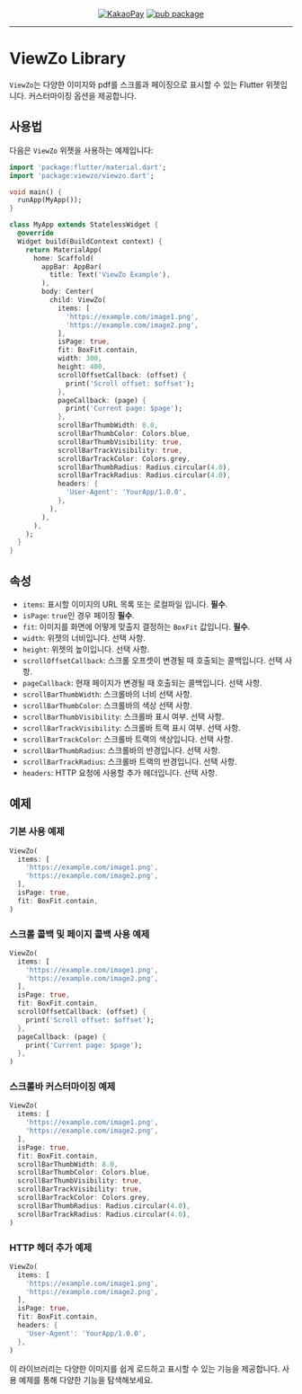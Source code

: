 
<div align="center">

[![KakaoPay](https://img.shields.io/badge/KakaoPay-Donate-FFCD00?style=plastic&logo=kakao)](https://qr.kakaopay.com/FeigyCEXy1f406175)
[![pub package](https://img.shields.io/pub/v/viewzo.svg)](https://pub.dev/packages/viewzo)

</div>
<hr>

# ViewZo Library

`ViewZo`는 다양한 이미지와 pdf를 스크롤과 페이징으로 표시할 수 있는 Flutter 위젯입니다. 커스터마이징 옵션을 제공합니다.

## 사용법

다음은 `ViewZo` 위젯을 사용하는 예제입니다:

```dart
import 'package:flutter/material.dart';
import 'package:viewzo/viewzo.dart';

void main() {
  runApp(MyApp());
}

class MyApp extends StatelessWidget {
  @override
  Widget build(BuildContext context) {
    return MaterialApp(
      home: Scaffold(
        appBar: AppBar(
          title: Text('ViewZo Example'),
        ),
        body: Center(
          child: ViewZo(
            items: [
              'https://example.com/image1.png',
              'https://example.com/image2.png',
            ],
            isPage: true,
            fit: BoxFit.contain,
            width: 300,
            height: 400,
            scrollOffsetCallback: (offset) {
              print('Scroll offset: $offset');
            },
            pageCallback: (page) {
              print('Current page: $page');
            },
            scrollBarThumbWidth: 8.0,
            scrollBarThumbColor: Colors.blue,
            scrollBarThumbVisibility: true,
            scrollBarTrackVisibility: true,
            scrollBarTrackColor: Colors.grey,
            scrollBarThumbRadius: Radius.circular(4.0),
            scrollBarTrackRadius: Radius.circular(4.0),
            headers: {
              'User-Agent': 'YourApp/1.0.0',
            },
          ),
        ),
      ),
    );
  }
}
```

## 속성

- `items`: 표시할 이미지의 URL 목록 또는 로컬파일 입니다. **필수**.
- `isPage`: `true`인 경우 페이징 **필수**.
- `fit`: 이미지를 화면에 어떻게 맞출지 결정하는 `BoxFit` 값입니다. **필수**.
- `width`: 위젯의 너비입니다. 선택 사항.
- `height`: 위젯의 높이입니다. 선택 사항.
- `scrollOffsetCallback`: 스크롤 오프셋이 변경될 때 호출되는 콜백입니다. 선택 사항.
- `pageCallback`: 현재 페이지가 변경될 때 호출되는 콜백입니다. 선택 사항.
- `scrollBarThumbWidth`: 스크롤바의 너비 선택 사항.
- `scrollBarThumbColor`: 스크롤바의 색상 선택 사항.
- `scrollBarThumbVisibility`: 스크롤바 표시 여부. 선택 사항.
- `scrollBarTrackVisibility`: 스크롤바 트랙 표시 여부. 선택 사항.
- `scrollBarTrackColor`: 스크롤바 트랙의 색상입니다. 선택 사항.
- `scrollBarThumbRadius`: 스크롤바의 반경입니다. 선택 사항.
- `scrollBarTrackRadius`: 스크롤바 트랙의 반경입니다. 선택 사항.
- `headers`: HTTP 요청에 사용할 추가 헤더입니다. 선택 사항.

## 예제

### 기본 사용 예제

```dart
ViewZo(
  items: [
    'https://example.com/image1.png',
    'https://example.com/image2.png',
  ],
  isPage: true,
  fit: BoxFit.contain,
)
```

### 스크롤 콜백 및 페이지 콜백 사용 예제

```dart
ViewZo(
  items: [
    'https://example.com/image1.png',
    'https://example.com/image2.png',
  ],
  isPage: true,
  fit: BoxFit.contain,
  scrollOffsetCallback: (offset) {
    print('Scroll offset: $offset');
  },
  pageCallback: (page) {
    print('Current page: $page');
  },
)
```

### 스크롤바 커스터마이징 예제

```dart
ViewZo(
  items: [
    'https://example.com/image1.png',
    'https://example.com/image2.png',
  ],
  isPage: true,
  fit: BoxFit.contain,
  scrollBarThumbWidth: 8.0,
  scrollBarThumbColor: Colors.blue,
  scrollBarThumbVisibility: true,
  scrollBarTrackVisibility: true,
  scrollBarTrackColor: Colors.grey,
  scrollBarThumbRadius: Radius.circular(4.0),
  scrollBarTrackRadius: Radius.circular(4.0),
)
```

### HTTP 헤더 추가 예제

```dart
ViewZo(
  items: [
    'https://example.com/image1.png',
    'https://example.com/image2.png',
  ],
  isPage: true,
  fit: BoxFit.contain,
  headers: {
    'User-Agent': 'YourApp/1.0.0',
  },
)
```

이 라이브러리는 다양한 이미지를 쉽게 로드하고 표시할 수 있는 기능을 제공합니다. 사용 예제를 통해 다양한 기능을 탐색해보세요.
